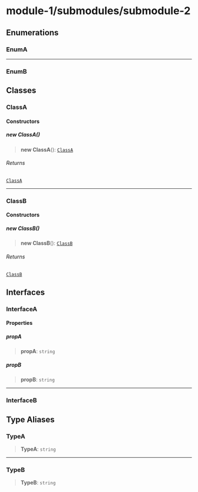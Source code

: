 # module-1/submodules/submodule-2

## Enumerations

### EnumA

***

### EnumB

## Classes

### ClassA

#### Constructors

##### new ClassA()

> **new ClassA**(): [`ClassA`](submodule-2.md#classa)

###### Returns

[`ClassA`](submodule-2.md#classa)

***

### ClassB

#### Constructors

##### new ClassB()

> **new ClassB**(): [`ClassB`](submodule-2.md#classb)

###### Returns

[`ClassB`](submodule-2.md#classb)

## Interfaces

### InterfaceA

#### Properties

##### propA

> **propA**: `string`

##### propB

> **propB**: `string`

***

### InterfaceB

## Type Aliases

### TypeA

> **TypeA**: `string`

***

### TypeB

> **TypeB**: `string`
